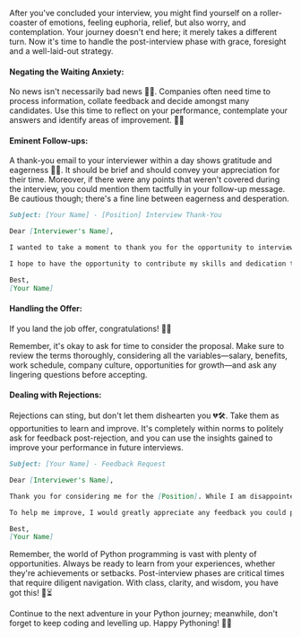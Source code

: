 After you've concluded your interview, you might find yourself on a roller-coaster of emotions, feeling euphoria, relief, but also worry, and contemplation. Your journey doesn't end here; it merely takes a different turn. Now it's time to handle the post-interview phase with grace, foresight and a well-laid-out strategy.

#### Negating the Waiting Anxiety: 

No news isn't necessarily bad news 🚫📰. Companies often need time to process information, collate feedback and decide amongst many candidates. Use this time to reflect on your performance, contemplate your answers and identify areas of improvement. 🤔💡 

#### Eminent Follow-ups:

A thank-you email to your interviewer within a day shows gratitude and eagerness 🙏📧. It should be brief and should convey your appreciation for their time. Moreover, if there were any points that weren't covered during the interview, you could mention them tactfully in your follow-up message. Be cautious though; there's a fine line between eagerness and desperation. 

```markdown
Subject: [Your Name] - [Position] Interview Thank-You

Dear [Interviewer's Name],

I wanted to take a moment to thank you for the opportunity to interview with you yesterday. Our conversation gave me great insight into the role of [Position] and created an even deeper enthusiasm in me to join [Company]. 

I hope to have the opportunity to contribute my skills and dedication to your team. Feel free to contact me if there are any further queries. 

Best,
[Your Name]
```

#### Handling the Offer:

If you land the job offer, congratulations! 🎉💼

Remember, it's okay to ask for time to consider the proposal. Make sure to review the terms thoroughly, considering all the variables—salary, benefits, work schedule, company culture, opportunities for growth—and ask any lingering questions before accepting.

#### Dealing with Rejections:

Rejections can sting, but don't let them dishearten you 💔🛠. Take them as opportunities to learn and improve. It's completely within norms to politely ask for feedback post-rejection, and you can use the insights gained to improve your performance in future interviews.

```markdown
Subject: [Your Name] - Feedback Request

Dear [Interviewer's Name],

Thank you for considering me for the [Position]. While I am disappointed that I was not selected, I appreciate the opportunity to interview with [Company].

To help me improve, I would greatly appreciate any feedback you could provide regarding my interview or candidate profile.

Best,
[Your Name]
```

Remember, the world of Python programming is vast with plenty of opportunities. Always be ready to learn from your experiences, whether they're achievements or setbacks. Post-interview phases are critical times that require diligent navigation. With class, clarity, and wisdom, you have got this! 💫⏳ 

Continue to the next adventure in your Python journey; meanwhile, don't forget to keep coding and levelling up. Happy Pythoning! 🐍🚀